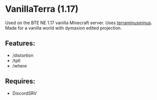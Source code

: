 # VanillaTerra (1.17)
Used on the BTE NE 1.17 vanilla Minecraft server. Uses [terraminusminus](https://github.com/SmylerMC/terraminusminus). Made for a vanilla world with dymaxion edited projection.

## Features: 
- /distortion
- /tpll
- /where

## Requires:
- DiscordSRV